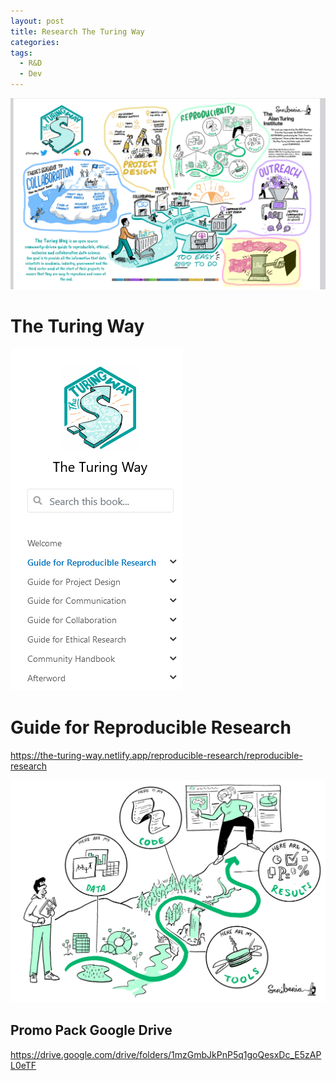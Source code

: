 ```yaml
---
layout: post
title: Research The Turing Way
categories: 
tags:
  - R&D
  - Dev
---
```


![](../pics/2024-01-15-turing_way_image_1.png)

# The Turing Way 

![](../pics/2024-01-15-turing_way_image_2.png)

# Guide for Reproducible Research

<https://the-turing-way.netlify.app/reproducible-research/reproducible-research>

![](../pics/2024-01-15-turing_way_image_3.png)

## Promo Pack Google Drive
<https://drive.google.com/drive/folders/1mzGmbJkPnP5q1goQesxDc_E5zAPL0eTF>
